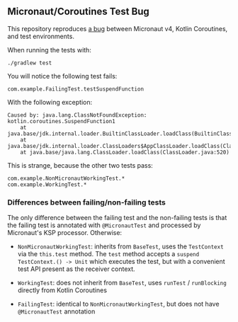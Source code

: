 ## Micronaut/Coroutines Test Bug

This repository reproduces [a bug](https://github.com/micronaut-projects/micronaut-core/issues/9514) between
Micronaut v4, Kotlin Coroutines, and test environments.

When running the tests with:
```
./gradlew test
```

You will notice the following test fails:
```
com.example.FailingTest.testSuspendFunction
```

With the following exception:
```
Caused by: java.lang.ClassNotFoundException: kotlin.coroutines.SuspendFunction1
    at java.base/jdk.internal.loader.BuiltinClassLoader.loadClass(BuiltinClassLoader.java:641)
    at java.base/jdk.internal.loader.ClassLoaders$AppClassLoader.loadClass(ClassLoaders.java:188)
    at java.base/java.lang.ClassLoader.loadClass(ClassLoader.java:520)
```

This is strange, because the other two tests pass:
```
com.example.NonMicronautWorkingTest.*
com.example.WorkingTest.*
```

### Differences between failing/non-failing tests

The only difference between the failing test and the non-failing tests is that the failing test is annotated with
`@MicronautTest` and processed by Micronaut's KSP processor. Otherwise:

- `NonMicronautWorkingTest`: inherits from `BaseTest`, uses the `TestContext` via the `this.test` method. The `test`
  method accepts a `suspend TestContext.() -> Unit` which executes the test, but with a convenient test API present
  as the receiver context.

- `WorkingTest`: does not inherit from `BaseTest`, uses `runTest` / `runBlocking` directly from Kotlin Coroutines

- `FailingTest`: identical to `NonMicronautWorkingTest`, but does not have `@MicronautTest` annotation
